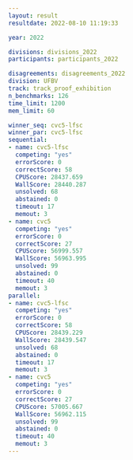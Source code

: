 ```yaml
---
layout: result
resultdate: 2022-08-10 11:19:33

year: 2022

divisions: divisions_2022
participants: participants_2022

disagreements: disagreements_2022
division: UFBV
track: track_proof_exhibition
n_benchmarks: 126
time_limit: 1200
mem_limit: 60

winner_seq: cvc5-lfsc
winner_par: cvc5-lfsc
sequential:
- name: cvc5-lfsc
  competing: "yes"
  errorScore: 0
  correctScore: 58
  CPUScore: 28437.659
  WallScore: 28440.287
  unsolved: 68
  abstained: 0
  timeout: 17
  memout: 3
- name: cvc5
  competing: "yes"
  errorScore: 0
  correctScore: 27
  CPUScore: 56999.557
  WallScore: 56963.995
  unsolved: 99
  abstained: 0
  timeout: 40
  memout: 3
parallel:
- name: cvc5-lfsc
  competing: "yes"
  errorScore: 0
  correctScore: 58
  CPUScore: 28439.229
  WallScore: 28439.547
  unsolved: 68
  abstained: 0
  timeout: 17
  memout: 3
- name: cvc5
  competing: "yes"
  errorScore: 0
  correctScore: 27
  CPUScore: 57005.667
  WallScore: 56962.115
  unsolved: 99
  abstained: 0
  timeout: 40
  memout: 3
---
```

